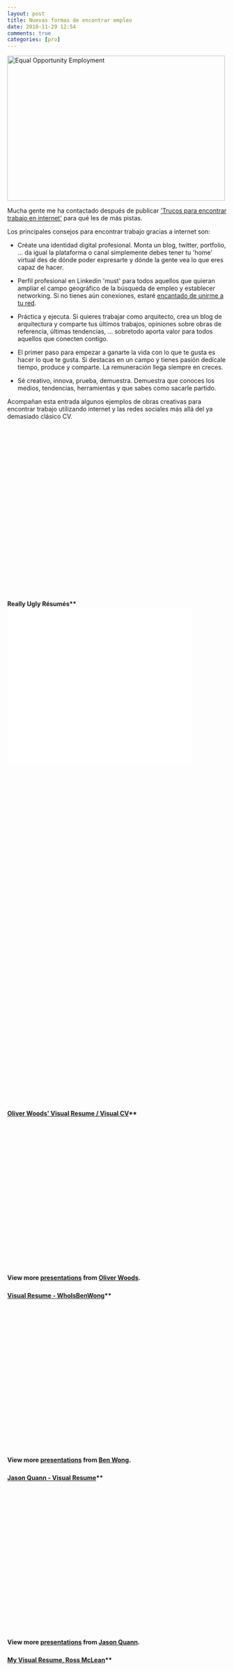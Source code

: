 ```yaml
---
layout: post
title: Nuevas formas de encontrar empleo
date: 2010-11-29 12:54
comments: true
categories: [pro]
---
```

<a title="Equal Opportunity Employment by pasukaru76, on Flickr" href="http://www.flickr.com/photos/pasukaru76/4307077743/"><img src="http://farm3.static.flickr.com/2466/4307077743_0416199776.jpg" alt="Equal Opportunity Employment" width="500" height="333" /></a>

Mucha gente me ha contactado después de publicar <a title="trucos para encontrar trabajo en internet" href="http://sergixaudiera.com/2010/trucos-para-encontrar-trabajo-en-internet/">'Trucos para encontrar trabajo en internet'</a> para qué les de más pistas.

Los principales consejos para encontrar trabajo gracias a internet son:

- Créate una identidad digital profesional. Monta un blog, twitter, portfolio, ... da igual la plataforma o canal simplemente debes tener tu 'home' virtual des de dónde poder expresarte y dónde la gente vea lo que eres capaz de hacer.

- Perfil profesional en Linkedin 'must' para todos aquellos que quieran ampliar el campo geográfico de la búsqueda de empleo y establecer networking. Si no tienes aún conexiones, estaré <a title="Sergi Xaudiera Linkedin" href="http://es.linkedin.com/in/sergixaudiera">encantado de unirme a tu red</a>.

- Práctica y ejecuta. Si quieres trabajar como arquitecto, crea un blog de arquitectura y comparte tus últimos trabajos, opiniones sobre obras de referencia, últimas tendencias, ... sobretodo aporta valor para todos aquellos que conecten contigo.

- El primer paso para empezar a ganarte la vida con lo que te gusta es hacer lo que te gusta. Si destacas en un campo y tienes pasión dedícale tiempo, produce y comparte. La remuneración llega siempre en creces.

- Sé creativo, innova, prueba, demuestra. Demuestra que conoces los medios, tendencias, herramientas y que sabes como sacarle partido.

Acompañan esta entrada algunos ejemplos de obras creativas para encontrar trabajo utilizando internet y las redes sociales más allá del ya demasiado clásico CV.

<object classid="clsid:d27cdb6e-ae6d-11cf-96b8-444553540000" width="460" height="385" codebase="http://download.macromedia.com/pub/shockwave/cabs/flash/swflash.cab#version=6,0,40,0"><param name="allowFullScreen" value="true" /><param name="allowscriptaccess" value="always" /><param name="src" value="http://www.youtube.com/v/7FRwCs99DWg?fs=1&amp;hl=es_ES&amp;rel=0" /><param name="allowfullscreen" value="true" /><embed type="application/x-shockwave-flash" width="460" height="385" src="http://www.youtube.com/v/7FRwCs99DWg?fs=1&amp;hl=es_ES&amp;rel=0" allowscriptaccess="always" allowfullscreen="true"> </embed></object>
<div id="__ss_5199866" style="width: 425px;"><strong style="display: block; margin: 12px 0 4px;">Really Ugly Résumés**<object id="__sse5199866" classid="clsid:d27cdb6e-ae6d-11cf-96b8-444553540000" width="425" height="355" codebase="http://download.macromedia.com/pub/shockwave/cabs/flash/swflash.cab#version=6,0,40,0"><param name="allowFullScreen" value="true" /><param name="allowScriptAccess" value="always" /><param name="src" value="http://static.slidesharecdn.com/swf/ssplayer2.swf?doc=reallyuglyresumes-100914115858-phpapp02&amp;stripped_title=really-ugly-resumes&amp;userName=GlobalGossip" /><param name="name" value="__sse5199866" /><param name="allowfullscreen" value="true" /><embed id="__sse5199866" type="application/x-shockwave-flash" width="425" height="355" src="http://static.slidesharecdn.com/swf/ssplayer2.swf?doc=reallyuglyresumes-100914115858-phpapp02&amp;stripped_title=really-ugly-resumes&amp;userName=GlobalGossip" name="__sse5199866" allowscriptaccess="always" allowfullscreen="true"></embed></object>

<object id="__sse5387202" classid="clsid:d27cdb6e-ae6d-11cf-96b8-444553540000" width="425" height="355" codebase="http://download.macromedia.com/pub/shockwave/cabs/flash/swflash.cab#version=6,0,40,0"><param name="allowFullScreen" value="true" /><param name="allowScriptAccess" value="always" /><param name="src" value="http://static.slidesharecdn.com/swf/ssplayer2.swf?doc=resumepresentation-101007154317-phpapp01&amp;stripped_title=visual-resume-saad-ahmed-shaikh&amp;userName=saadahmedshaikh" /><param name="name" value="__sse5387202" /><param name="allowfullscreen" value="true" /><embed id="__sse5387202" type="application/x-shockwave-flash" width="425" height="355" src="http://static.slidesharecdn.com/swf/ssplayer2.swf?doc=resumepresentation-101007154317-phpapp01&amp;stripped_title=visual-resume-saad-ahmed-shaikh&amp;userName=saadahmedshaikh" name="__sse5387202" allowscriptaccess="always" allowfullscreen="true"></embed></object>
<div class="prezi-player"><!-- .prezi-player { width: 550px; } .prezi-player-links { text-align: center; } --><object id="prezi_s7kkpc4momxx" classid="clsid:d27cdb6e-ae6d-11cf-96b8-444553540000" width="550" height="400" codebase="http://download.macromedia.com/pub/shockwave/cabs/flash/swflash.cab#version=6,0,40,0"><param name="name" value="prezi_s7kkpc4momxx" /><param name="allowfullscreen" value="true" /><param name="allowscriptaccess" value="always" /><param name="bgcolor" value="#ffffff" /><param name="flashvars" value="prezi_id=s7kkpc4momxx&amp;lock_to_path=0&amp;color=ffffff&amp;autoplay=no&amp;autohide_ctrls=0" /><param name="src" value="http://prezi.com/bin/preziloader.swf" /><embed id="prezi_s7kkpc4momxx" type="application/x-shockwave-flash" width="550" height="400" src="http://prezi.com/bin/preziloader.swf" flashvars="prezi_id=s7kkpc4momxx&amp;lock_to_path=0&amp;color=ffffff&amp;autoplay=no&amp;autohide_ctrls=0" bgcolor="#ffffff" allowscriptaccess="always" allowfullscreen="true" name="prezi_s7kkpc4momxx"></embed></object>
<div class="prezi-player-links">

<a title="No CANDIDATES have SURPRISED you yet? Personally, I hate traditional CVs. So, I thought it will be cool to make my CV an EXPERIENCE... Get comfortable, enjoy it! - PUSH PLAY!" href="http://prezi.com/s7kkpc4momxx/strategic-planner-and-social-media-buzzing-consultant-singapore/"></a>
<div id="__ss_6909326" style="width: 425px;"><strong style="display: block; margin: 12px 0 4px;"><a title="Oliver Woods' Visual Resume / Visual CV" href="http://www.slideshare.net/OliverWoods/oliver-woods-visual-resume-visual-cv">Oliver Woods' Visual Resume / Visual CV</a>**<object id="__sse6909326" classid="clsid:d27cdb6e-ae6d-11cf-96b8-444553540000" width="425" height="355" codebase="http://download.macromedia.com/pub/shockwave/cabs/flash/swflash.cab#version=6,0,40,0"><param name="allowFullScreen" value="true" /><param name="allowScriptAccess" value="always" /><param name="src" value="http://static.slidesharecdn.com/swf/ssplayer2.swf?doc=oliverresumeupdated-110213052059-phpapp02&amp;stripped_title=oliver-woods-visual-resume-visual-cv&amp;userName=OliverWoods" /><param name="name" value="__sse6909326" /><param name="allowfullscreen" value="true" /><embed id="__sse6909326" type="application/x-shockwave-flash" width="425" height="355" src="http://static.slidesharecdn.com/swf/ssplayer2.swf?doc=oliverresumeupdated-110213052059-phpapp02&amp;stripped_title=oliver-woods-visual-resume-visual-cv&amp;userName=OliverWoods" name="__sse6909326" allowscriptaccess="always" allowfullscreen="true"></embed></object>
<div style="padding: 5px 0 12px;">View more <a href="http://www.slideshare.net/">presentations</a> from <a href="http://www.slideshare.net/OliverWoods">Oliver Woods</a>.</div>

<div style="width:425px" id="__ss_6905847"><strong style="display:block;margin:12px 0 4px"><a href="http://www.slideshare.net/WhoIsBenWong/visual-resume-whoisbenwong-6905847" title="Visual Resume - WhoIsBenWong">Visual Resume - WhoIsBenWong</a>**<object id="__sse6905847" width="425" height="355"><param name="movie" value="http://static.slidesharecdn.com/swf/ssplayer2.swf?doc=untitledv2-110212140950-phpapp01&stripped_title=visual-resume-whoisbenwong-6905847&userName=WhoIsBenWong" /><param name="allowFullScreen" value="true"/><param name="allowScriptAccess" value="always"/><embed name="__sse6905847" src="http://static.slidesharecdn.com/swf/ssplayer2.swf?doc=untitledv2-110212140950-phpapp01&stripped_title=visual-resume-whoisbenwong-6905847&userName=WhoIsBenWong" type="application/x-shockwave-flash" allowscriptaccess="always" allowfullscreen="true" width="425" height="355"></embed></object><div style="padding:5px 0 12px">View more <a href="http://www.slideshare.net/">presentations</a> from <a href="http://www.slideshare.net/WhoIsBenWong">Ben Wong</a>.</div></div>

<div style="width:425px" id="__ss_6186111"><strong style="display:block;margin:12px 0 4px"><a href="http://www.slideshare.net/kyooslides/jason-quann-visual-resume" title="Jason Quann - Visual Resume">Jason Quann - Visual Resume</a>**<object id="__sse6186111" width="425" height="355"><param name="movie" value="http://static.slidesharecdn.com/swf/ssplayer2.swf?doc=visualresumeslideshare-101215230128-phpapp01&stripped_title=jason-quann-visual-resume&userName=kyooslides" /><param name="allowFullScreen" value="true"/><param name="allowScriptAccess" value="always"/><embed name="__sse6186111" src="http://static.slidesharecdn.com/swf/ssplayer2.swf?doc=visualresumeslideshare-101215230128-phpapp01&stripped_title=jason-quann-visual-resume&userName=kyooslides" type="application/x-shockwave-flash" allowscriptaccess="always" allowfullscreen="true" width="425" height="355"></embed></object><div style="padding:5px 0 12px">View more <a href="http://www.slideshare.net/">presentations</a> from <a href="http://www.slideshare.net/kyooslides">Jason Quann</a>.</div></div>

<div style="width:425px" id="__ss_6799810"><strong style="display:block;margin:12px 0 4px"><a href="http://www.slideshare.net/rossmclean/my-visual-resume-ross-mclean-6799810" title="My Visual Resume, Ross McLean">My Visual Resume, Ross McLean</a>**<object id="__sse6799810" width="425" height="355"><param name="movie" value="http://static.slidesharecdn.com/swf/ssplayer2.swf?doc=rossmcleanvisualresumejan2011-110203092846-phpapp01&stripped_title=my-visual-resume-ross-mclean-6799810&userName=rossmclean" /><param name="allowFullScreen" value="true"/><param name="allowScriptAccess" value="always"/><embed name="__sse6799810" src="http://static.slidesharecdn.com/swf/ssplayer2.swf?doc=rossmcleanvisualresumejan2011-110203092846-phpapp01&stripped_title=my-visual-resume-ross-mclean-6799810&userName=rossmclean" type="application/x-shockwave-flash" allowscriptaccess="always" allowfullscreen="true" width="425" height="355"></embed></object><div style="padding:5px 0 12px">View more <a href="http://www.slideshare.net/">presentations</a> from <a href="http://www.slideshare.net/rossmclean">Ross McLean</a>.</div></div>

</div>
</div>
</div>
</div>
